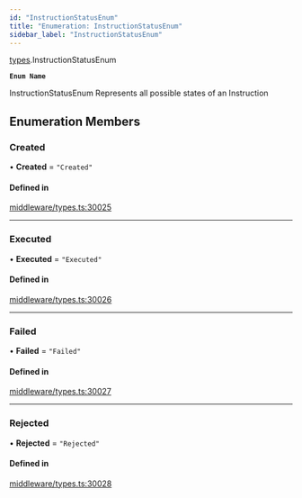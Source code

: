 ```yaml
---
id: "InstructionStatusEnum"
title: "Enumeration: InstructionStatusEnum"
sidebar_label: "InstructionStatusEnum"
---
```


[types](../../../modules/Types/Types.md).InstructionStatusEnum

**`Enum Name`**

 InstructionStatusEnum
 Represents all possible states of an Instruction

## Enumeration Members

### Created

• **Created** = ``"Created"``

#### Defined in

[middleware/types.ts:30025](https://github.com/PolymeshAssociation/polymesh-sdk/blob/acc2284c/src/middleware/types.ts#L30025)

___

### Executed

• **Executed** = ``"Executed"``

#### Defined in

[middleware/types.ts:30026](https://github.com/PolymeshAssociation/polymesh-sdk/blob/acc2284c/src/middleware/types.ts#L30026)

___

### Failed

• **Failed** = ``"Failed"``

#### Defined in

[middleware/types.ts:30027](https://github.com/PolymeshAssociation/polymesh-sdk/blob/acc2284c/src/middleware/types.ts#L30027)

___

### Rejected

• **Rejected** = ``"Rejected"``

#### Defined in

[middleware/types.ts:30028](https://github.com/PolymeshAssociation/polymesh-sdk/blob/acc2284c/src/middleware/types.ts#L30028)
